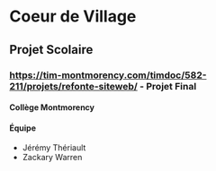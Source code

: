 # Coeur de Village

## Projet Scolaire

###  https://tim-montmorency.com/timdoc/582-211/projets/refonte-siteweb/ - Projet Final 

#### Collège Montmorency

#### Équipe

- Jérémy Thériault
- Zackary Warren
